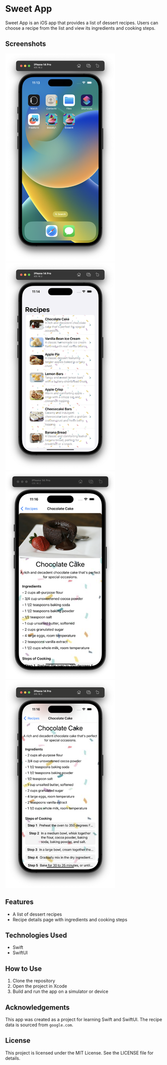 # Sweet App

Sweet App is an iOS app that provides a list of dessert recipes. Users can choose a recipe from the list and view its ingredients and cooking steps.

## Screenshots
<img src="screenshots/Screenshot_1.png" width="350" height="660">
<img src="screenshots/Screenshot_2.png" width="350" height="660">
<img src="screenshots/Screenshot_3.png" width="350" height="660">
<img src="screenshots/Screenshot_4.png" width="350" height="660">

## Features
- A list of dessert recipes
- Recipe details page with ingredients and cooking steps

## Technologies Used
- Swift
- SwiftUI

## How to Use
1. Clone the repository
2. Open the project in Xcode
3. Build and run the app on a simulator or device

## Acknowledgements
This app was created as a project for learning Swift and SwiftUI. The recipe data is sourced from `google.com`.

## License
This project is licensed under the MIT License. See the LICENSE file for details.
